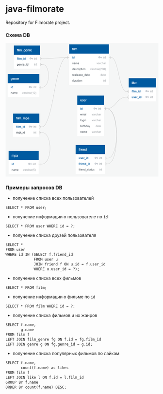 # java-filmorate
Repository for Filmorate project.

### Схема DB
![](Schema.png)
### Примеры запросов DB
- получение списка всех пользователей
```postgres-psql
SELECT * FROM user;
```
- получение информации о пользователе по `id`
```postgres-psql
SELECT * FROM user WHERE id = ?;
```
- получение списка друзей пользователя
```postgres-psql
SELECT *
FROM user
WHERE id IN (SELECT f.friend_id
             FROM user u
             JOIN friend f ON u.id = f.user_id
             WHERE u.user_id = ?);
```
- получение списка всех фильмов
```postgres-psql
SELECT * FROM film;
```
- получение информации о фильме по `id`
```postgres-psql
SELECT * FROM film WHERE id = ?;
```
- получение списка фильмов и их жанров
```postgres-psql
SELECT f.name,
       g.name
FROM film f
LEFT JOIN film_genre fg ON f.id = fg.film_id
LEFT JOIN genre g ON fg.genre_id = g.id;
```
- получение списка популярных фильмов по лайкам
```postgres-psql
SELECT f.name,
       count(f.name) as likes
FROM film f
LEFT JOIN like l ON f.id = l.film_id
GROUP BY f.name
ORDER BY count(f.name) DESC;
```